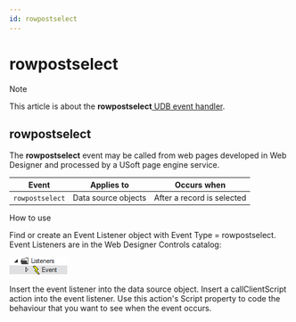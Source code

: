 ```yaml
---
id: rowpostselect
---
```


# rowpostselect



> [!NOTE]
> This article is about the **rowpostselect**[ UDB event handler](/docs/Web%20and%20app%20UIs/UDB%20Events).

## **rowpostselect**

The **rowpostselect** event may be called from web pages developed in Web Designer and processed by a USoft page engine service.

|**Event**|**Applies to**|**Occurs when**|
|--------|--------|--------|
|`rowpostselect`|Data source objects|After a record is selected|



How to use

Find or create an Event Listener object with Event Type = rowpostselect. Event Listeners are in the Web Designer Controls catalog:

![](./assets/ff8672be-ff07-426e-ba7e-0ecf37444b63.png)

Insert the event listener into the data source object. Insert a callClientScript action into the event listener. Use this action's Script property to code the behaviour that you want to see when the event occurs.